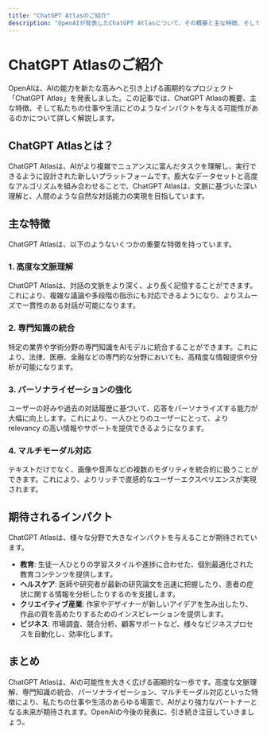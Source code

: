 ```yaml
---
title: "ChatGPT Atlasのご紹介"
description: "OpenAIが発表したChatGPT Atlasについて、その概要と主な特徴、そして期待されるインパクトについて解説します。"
---
```


# ChatGPT Atlasのご紹介

OpenAIは、AIの能力を新たな高みへと引き上げる画期的なプロジェクト「ChatGPT Atlas」を発表しました。この記事では、ChatGPT Atlasの概要、主な特徴、そして私たちの仕事や生活にどのようなインパクトを与える可能性があるのかについて詳しく解説します。

## ChatGPT Atlasとは？

ChatGPT Atlasは、AIがより複雑でニュアンスに富んだタスクを理解し、実行できるように設計された新しいプラットフォームです。膨大なデータセットと高度なアルゴリズムを組み合わせることで、ChatGPT Atlasは、文脈に基づいた深い理解と、人間のような自然な対話能力の実現を目指しています。

## 主な特徴

ChatGPT Atlasは、以下のようないくつかの重要な特徴を持っています。

### 1. 高度な文脈理解

ChatGPT Atlasは、対話の文脈をより深く、より長く記憶することができます。これにより、複雑な議論や多段階の指示にも対応できるようになり、よりスムーズで一貫性のある対話が可能になります。

### 2. 専門知識の統合

特定の業界や学術分野の専門知識をAIモデルに統合することができます。これにより、法律、医療、金融などの専門的な分野においても、高精度な情報提供や分析が可能になります。

### 3. パーソナライゼーションの強化

ユーザーの好みや過去の対話履歴に基づいて、応答をパーソナライズする能力が大幅に向上します。これにより、一人ひとりのユーザーにとって、より relevancy の高い情報やサポートを提供できるようになります。

### 4. マルチモーダル対応

テキストだけでなく、画像や音声などの複数のモダリティを統合的に扱うことができます。これにより、よりリッチで直感的なユーザーエクスペリエンスが実現されます。

## 期待されるインパクト

ChatGPT Atlasは、様々な分野で大きなインパクトを与えることが期待されています。

- **教育**: 生徒一人ひとりの学習スタイルや進捗に合わせた、個別最適化された教育コンテンツを提供します。
- **ヘルスケア**: 医師や研究者が最新の研究論文を迅速に把握したり、患者の症状に関する情報を分析したりするのを支援します。
- **クリエイティブ産業**: 作家やデザイナーが新しいアイデアを生み出したり、作品の質を高めたりするためのインスピレーションを提供します。
- **ビジネス**: 市場調査、競合分析、顧客サポートなど、様々なビジネスプロセスを自動化し、効率化します。

## まとめ

ChatGPT Atlasは、AIの可能性を大きく広げる画期的な一歩です。高度な文脈理解、専門知識の統合、パーソナライゼーション、マルチモーダル対応といった特徴により、私たちの仕事や生活のあらゆる場面で、AIがより強力なパートナーとなる未来が期待されます。OpenAIの今後の発表に、引き続き注目していきましょう。
